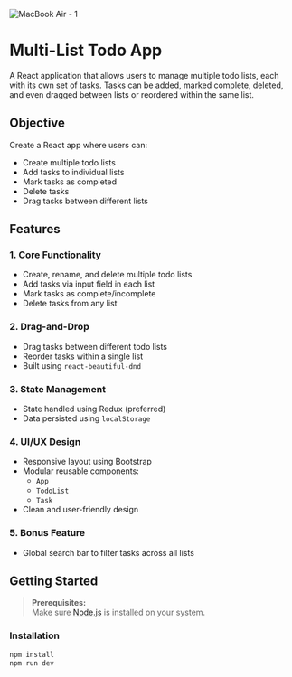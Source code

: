 
![MacBook Air - 1](https://github.com/user-attachments/assets/dafa3659-af52-4533-9cb5-4c3691d17a43)



# Multi-List Todo App

A React application that allows users to manage multiple todo lists, each with its own set of tasks. Tasks can be added, marked complete, deleted, and even dragged between lists or reordered within the same list.

## Objective

Create a React app where users can:

- Create multiple todo lists
- Add tasks to individual lists
- Mark tasks as completed
- Delete tasks
- Drag tasks between different lists

## Features

### 1. Core Functionality

- Create, rename, and delete multiple todo lists
- Add tasks via input field in each list
- Mark tasks as complete/incomplete
- Delete tasks from any list

### 2. Drag-and-Drop

- Drag tasks between different todo lists
- Reorder tasks within a single list
- Built using `react-beautiful-dnd`

### 3. State Management

- State handled using Redux (preferred)
- Data persisted using `localStorage`

### 4. UI/UX Design

- Responsive layout using Bootstrap
- Modular reusable components:
  - `App`
  - `TodoList`
  - `Task`
- Clean and user-friendly design

### 5. Bonus Feature

- Global search bar to filter tasks across all lists

## Getting Started

> **Prerequisites:**  
> Make sure [Node.js](https://nodejs.org/) is installed on your system.

### Installation

```bash
npm install
npm run dev
